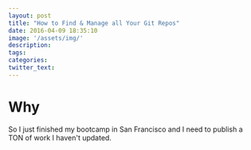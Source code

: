 ```yaml
---
layout: post
title: "How to Find & Manage all Your Git Repos"
date: 2016-04-09 18:35:10
image: '/assets/img/'
description:
tags:
categories:
twitter_text:
---
```


# Why #

So I just finished my bootcamp in San Francisco and I need to publish a TON of work I haven't updated.
